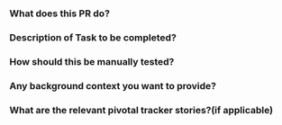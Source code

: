 ### What does this PR do?
### Description of Task to be completed?
### How should this be manually tested?
### Any background context you want to provide?
### What are the relevant pivotal tracker stories?(if applicable)